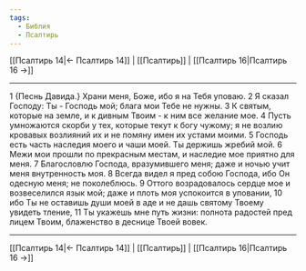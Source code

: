 ```yaml
---
tags:
  - Библия
  - Псалтирь
---
```

[[Псалтирь 14|← Псалтирь 14]] | [[Псалтирь]] | [[Псалтирь 16|Псалтирь 16 →]]

---
1 {Песнь Давида.} Храни меня, Боже, ибо я на Тебя уповаю.
2 Я сказал Господу: Ты - Господь мой; блага мои Тебе не нужны.
3 К святым, которые на земле, и к дивным Твоим - к ним все желание мое.
4 Пусть умножаются скорби у тех, которые текут к богу чужому; я не возлию кровавых возлияний их и не помяну имен их устами моими.
5 Господь есть часть наследия моего и чаши моей. Ты держишь жребий мой.
6 Межи мои прошли по прекрасным местам, и наследие мое приятно для меня.
7 Благословлю Господа, вразумившего меня; даже и ночью учит меня внутренность моя.
8 Всегда видел я пред собою Господа, ибо Он одесную меня; не поколеблюсь.
9 Оттого возрадовалось сердце мое и возвеселился язык мой; даже и плоть моя успокоится в уповании,
10 ибо Ты не оставишь души моей в аде и не дашь святому Твоему увидеть тление,
11 Ты укажешь мне путь жизни: полнота радостей пред лицем Твоим, блаженство в деснице Твоей вовек.

---
[[Псалтирь 14|← Псалтирь 14]] | [[Псалтирь]] | [[Псалтирь 16|Псалтирь 16 →]]